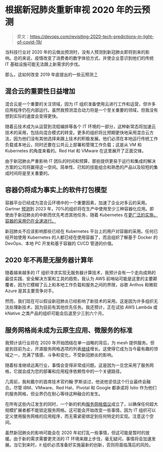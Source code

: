 # 根据新冠肺炎重新审视 2020 年的云预测

> 原文：<https://devops.com/revisiting-2020-tech-predictions-in-light-of-covid-19/>

当科技行业对 2020 年的云做出预测时，没有人预测到新冠肺炎即将到来的影响。总的来说，疫情改变了消费者的数字体验方式，并使企业意识到他们的传统 IT 基础设施可能无法跟上新需求的步伐。

那么，这如何改变 2019 年底提出的一些云预测[？](https://www.amdocs.com/blog/amdocs-voices/what-2020-has-store-cloud-insights-avishai-sharlin)

## 混合云的重要性日益增加

混合云是一个重要的关注领域，因为 IT 组织准备使用云进行工作和运营，但许多应用程序仍在内部运行。虽然我预测混合动力将是一个至关重要的领域，但我没有想到实际的速度会变得更快。

随着云技术成为从运营到流程编排等各个 IT 环境的一部分，这种新常态将加速云技术的采用，包括向混合模式的转变。更多的组织将比预期更快地采用混合云方法，因为他们没有其他选择来跟上技术的积极发展。他们必须在本地运行传统工作负载或本地云，同时还要在公共云上部署和管理工作负载；这是从 VM 和 Kubernetes 的角度来看的。Red Hat 和 VMware 在这里展开了正面交锋。

由于新冠肺炎严重影响 IT 团队的时间和预算，那些提供更易于运行和集成的解决方案的公司将赢得这一空间。简单性、已知的技能组合和熟悉的产品以及较短的集成时间将是至关重要的。

## 容器仍将成为事实上的软件打包模型

容器平台已经成为混合云环境中的一个重要因素，加速了企业对多云的采用。Gartner [预测](https://www.cio.com/article/3434010/more-enterprises-are-using-containers-here-s-why.html#_edn1)到 2023 年，70%的组织将在生产中使用至少三种容器化应用。即使由于新冠肺炎的中断而优先考虑其他任务，随着 Kubernetes 在[更广泛的实施，容器的采用仍在全速进行。](https://devops.com/webinars/why-devsecops-is-critical-for-containers-and-kubernetes/)

新冠肺炎不应该影响那些已经在 Kubernetes 平台上的用户对容器的采用。任何已经开始使用 Kubernetes 的人都已经在使用容器了，而且组织了解基于 Docker 的 DevOps、本地 PC 开发和基于容器的 CI/CD 管道的价值。

## 2020 年不再是无服务器计算年

随着越来越多的 IT 组织寻求实现无服务器计算技术，我预计会有一个走向成熟的最佳实践、安全解决方案和工具的趋势。我认为 AWS 前哨站可能是这里的主要颠覆者，因为它模糊了云上和本地工作负载和服务之间的界限，谷歌 Anthos 和微软 Azure 是其主要竞争对手。

然而，我们现在可以假设新冠肺炎已经影响了新技术的采用。这是因为许多组织无法处理新技术，因为目前有其他优先任务。我还预计，正在试验 AWS Lambda 或 kNative 之类产品的组织可能会后退至少三到六个月。

## 服务网格尚未成为云原生应用、微服务的标准

我预计该行业将在 2020 年开始团结在单一战略的背后，为 mesh 提供服务。但是到目前为止，开源服务网格选项的列表[继续](https://www.enterpriseai.news/2020/04/08/service-mesh-hub-backs-istio-as-adoption-accelerates/)增长。这使得它成为当今最有趣的领域之一，充满了情感、斗争和变化，不受新冠肺炎的影响。

随着标准继续远离行业，事情会变得非常成问题。这是因为一旦您采用了服务网格，它就会成为您的部署和应用程序依赖性中的一个关键路径。

几周前，我和戴尔的首席技术官约翰·罗斯谈过，他说他坚信这个行业最终会融合。尽管 IBM、VMware、Red Hat、Pivotal 和 Google 都承诺将 Istio 作为他们的服务网格，但业界仍在耐心等待这种融合的发生。

在所有这些内讧发生的同时，一个新的机构[服务网格倡议](https://smi-spec.io/)成立了，以确保任何超大规模扩展者都不能锁定服务网格。这可能会开始改变一些事情，因为 IT 组织可以定义使用服务网格的应用程序，而无需紧密绑定到任何特定的实现。注意这个空间。

虽然新冠肺炎的影响可能会在 2020 年初打乱一些事情，但这可能是暂时的放缓。由于新的需求需要更灵活的 IT 环境来跟上步伐，毫无疑问，事情将会加速发展。当它到来时，it 组织必须准备好实施最新的创新，否则将面临落后的风险。